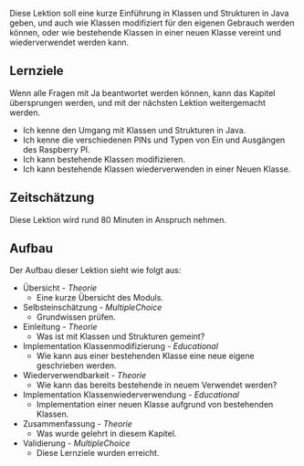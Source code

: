 Diese Lektion soll eine kurze Einführung in Klassen und Strukturen in Java geben, und
auch wie Klassen modifiziert für den eigenen Gebrauch werden können, oder wie bestehende
Klassen in einer neuen Klasse vereint und wiederverwendet werden kann.

## Lernziele
Wenn alle Fragen mit Ja beantwortet werden können, kann das Kapitel übersprungen werden, und mit der nächsten
Lektion weitergemacht werden.

- Ich kenne den Umgang mit Klassen und Strukturen in Java.
- Ich kenne die verschiedenen PINs und Typen von Ein und Ausgängen des Raspberry PI.
- Ich kann bestehende Klassen modifizieren.
- Ich kann bestehende Klassen wiederverwenden in einer Neuen Klasse.

## Zeitschätzung
Diese Lektion wird rund 80 Minuten in Anspruch nehmen.

## Aufbau
Der Aufbau dieser Lektion sieht wie folgt aus:

- Übersicht - *Theorie*
  - Eine kurze Übersicht des Moduls.
- Selbsteinschätzung - *MultipleChoice*
  - Grundwissen prüfen.
- Einleitung - *Theorie*
  - Was ist mit Klassen und Strukturen gemeint?
- Implementation Klassenmodifizierung - *Educational*
  - Wie kann aus einer bestehenden Klasse eine neue eigene geschrieben werden.
- Wiederverwendbarkeit - *Theorie*
  - Wie kann das bereits bestehende in neuem Verwendet werden?
- Implementation Klassenwiederverwendung - *Educational*
  - Implementation einer neuen Klasse aufgrund von bestehenden Klassen.
- Zusammenfassung - *Theorie*
  - Was wurde gelehrt in diesem Kapitel.
- Validierung - *MultipleChoice*
  - Diese Lernziele wurden erreicht.